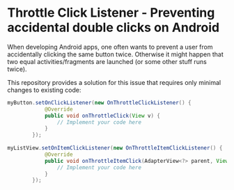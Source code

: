 # Throttle Click Listener - Preventing accidental double clicks on Android

When developing Android apps, one often wants to prevent a user from accidentally clicking the same button twice. Otherwise it might happen that two equal activities/fragments are launched (or some other stuff runs twice).

This repository provides a solution for this issue that requires only minimal changes to existing code:

```java
myButton.setOnClickListener(new OnThrottleClickListener() {
            @Override
            public void onThrottleClick(View v) {
                // Implement your code here
            }
        });
        
myListView.setOnItemClickListener(new OnThrottleItemClickListener() {
            @Override
            public void onThrottleItemClick(AdapterView<?> parent, View view, int position, long id) {
                // Implement your code here
            }
        });       
```
